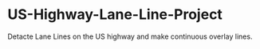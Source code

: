 # US-Highway-Lane-Line-Project
Detacte Lane Lines on the US highway and make continuous overlay lines.
